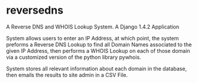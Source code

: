 reversedns
==========

A Reverse DNS and WHOIS Lookup System. A Django 1.4.2 Application

System allows users to enter an IP Address, at which point, the system preforms a Reverse DNS Lookup to find all Domain
Names associated to the given IP Address, then performs a WHOIS Lookup on each of those domain via a customized version of
the python library pywhois.

System stores all relevant information about each domain in the database, then emails the results to site admin in a CSV
File.
